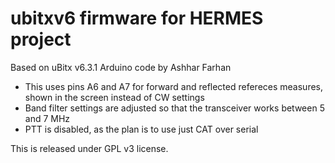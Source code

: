 # ubitxv6 firmware for HERMES project
Based on uBitx v6.3.1 Arduino code by Ashhar Farhan

- This uses pins A6 and A7 for forward and reflected refereces measures, shown in the screen instead of CW settings
- Band filter settings are adjusted so that the transceiver works between 5 and 7 MHz
- PTT is disabled, as the plan is to use just CAT over serial

This is released under GPL v3 license.
